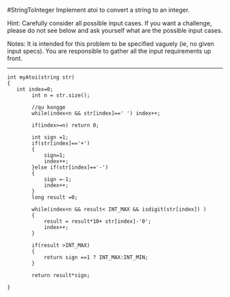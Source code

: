#StringToInteger
Implement atoi to convert a string to an integer.

Hint: Carefully consider all possible input cases. 
If you want a challenge, please do not see below and ask yourself what are the possible input cases.

Notes: It is intended for this problem to be specified vaguely (ie, no given input specs). 
You are responsible to gather all the input requirements up front.


---




```
int myAtoi(string str) 
{
   int index=0;
        int n = str.size();
        
        //qu kongge
        while(index<n && str[index]==' ') index++;
        
        if(index>=n) return 0;
        
        int sign =1;
        if(str[index]=='+')
        {
            sign=1;
            index++;
        }else if(str[index]=='-')
        {
            sign =-1;
            index++;
        }
        long result =0;
        
        while(index<n && result< INT_MAX && isdigit(str[index]) )
        {
            result = result*10+ str[index]-'0';
            index++;
        }
        
        if(result >INT_MAX)
        {
            return sign ==1 ? INT_MAX:INT_MIN;
        }
        
        return result*sign;

}
```